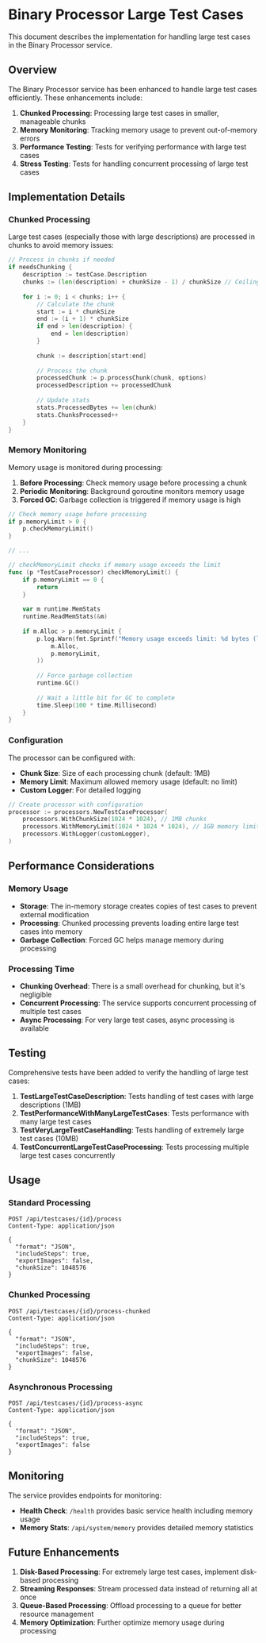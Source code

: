 # Binary Processor Large Test Cases

This document describes the implementation for handling large test cases in the Binary Processor service.

## Overview

The Binary Processor service has been enhanced to handle large test cases efficiently. 
These enhancements include:

1. **Chunked Processing**: Processing large test cases in smaller, manageable chunks
2. **Memory Monitoring**: Tracking memory usage to prevent out-of-memory errors
3. **Performance Testing**: Tests for verifying performance with large test cases
4. **Stress Testing**: Tests for handling concurrent processing of large test cases

## Implementation Details

### Chunked Processing

Large test cases (especially those with large descriptions) are processed in chunks to avoid 
memory issues:

```go
// Process in chunks if needed
if needsChunking {
    description := testCase.Description
    chunks := (len(description) + chunkSize - 1) / chunkSize // Ceiling division
    
    for i := 0; i < chunks; i++ {
        // Calculate the chunk
        start := i * chunkSize
        end := (i + 1) * chunkSize
        if end > len(description) {
            end = len(description)
        }
        
        chunk := description[start:end]
        
        // Process the chunk
        processedChunk := p.processChunk(chunk, options)
        processedDescription += processedChunk
        
        // Update stats
        stats.ProcessedBytes += len(chunk)
        stats.ChunksProcessed++
    }
}
```

### Memory Monitoring

Memory usage is monitored during processing:

1. **Before Processing**: Check memory usage before processing a chunk
2. **Periodic Monitoring**: Background goroutine monitors memory usage
3. **Forced GC**: Garbage collection is triggered if memory usage is high

```go
// Check memory usage before processing
if p.memoryLimit > 0 {
    p.checkMemoryLimit()
}

// ...

// checkMemoryLimit checks if memory usage exceeds the limit
func (p *TestCaseProcessor) checkMemoryLimit() {
    if p.memoryLimit == 0 {
        return
    }
    
    var m runtime.MemStats
    runtime.ReadMemStats(&m)
    
    if m.Alloc > p.memoryLimit {
        p.log.Warn(fmt.Sprintf("Memory usage exceeds limit: %d bytes (limit: %d bytes)", 
            m.Alloc, 
            p.memoryLimit,
        ))
        
        // Force garbage collection
        runtime.GC()
        
        // Wait a little bit for GC to complete
        time.Sleep(100 * time.Millisecond)
    }
}
```

### Configuration

The processor can be configured with:

- **Chunk Size**: Size of each processing chunk (default: 1MB)
- **Memory Limit**: Maximum allowed memory usage (default: no limit)
- **Custom Logger**: For detailed logging

```go
// Create processor with configuration
processor := processors.NewTestCaseProcessor(
    processors.WithChunkSize(1024 * 1024), // 1MB chunks
    processors.WithMemoryLimit(1024 * 1024 * 1024), // 1GB memory limit
    processors.WithLogger(customLogger),
)
```

## Performance Considerations

### Memory Usage

- **Storage**: The in-memory storage creates copies of test cases to prevent external modification
- **Processing**: Chunked processing prevents loading entire large test cases into memory
- **Garbage Collection**: Forced GC helps manage memory during processing

### Processing Time

- **Chunking Overhead**: There is a small overhead for chunking, but it's negligible
- **Concurrent Processing**: The service supports concurrent processing of multiple test cases
- **Async Processing**: For very large test cases, async processing is available

## Testing

Comprehensive tests have been added to verify the handling of large test cases:

1. **TestLargeTestCaseDescription**: Tests handling of test cases with large descriptions (1MB)
2. **TestPerformanceWithManyLargeTestCases**: Tests performance with many large test cases
3. **TestVeryLargeTestCaseHandling**: Tests handling of extremely large test cases (10MB)
4. **TestConcurrentLargeTestCaseProcessing**: Tests processing multiple large test cases concurrently

## Usage

### Standard Processing

```http
POST /api/testcases/{id}/process
Content-Type: application/json

{
  "format": "JSON",
  "includeSteps": true,
  "exportImages": false,
  "chunkSize": 1048576
}
```

### Chunked Processing

```http
POST /api/testcases/{id}/process-chunked
Content-Type: application/json

{
  "format": "JSON",
  "includeSteps": true,
  "exportImages": false,
  "chunkSize": 1048576
}
```

### Asynchronous Processing

```http
POST /api/testcases/{id}/process-async
Content-Type: application/json

{
  "format": "JSON",
  "includeSteps": true,
  "exportImages": false
}
```

## Monitoring

The service provides endpoints for monitoring:

- **Health Check**: `/health` provides basic service health including memory usage
- **Memory Stats**: `/api/system/memory` provides detailed memory statistics

## Future Enhancements

1. **Disk-Based Processing**: For extremely large test cases, implement disk-based processing
2. **Streaming Responses**: Stream processed data instead of returning all at once
3. **Queue-Based Processing**: Offload processing to a queue for better resource management
4. **Memory Optimization**: Further optimize memory usage during processing